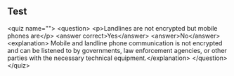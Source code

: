 
## Test

&lt;quiz name=&quot;&quot;&gt;
    &lt;question&gt;
        &lt;p&gt;Landlines are not encrypted but mobile phones are&lt;/p&gt;
        &lt;answer correct&gt;Yes&lt;/answer&gt;
        &lt;answer&gt;No&lt;/answer&gt;
        &lt;explanation&gt; Mobile and landline phone communication is not encrypted and can be listened to by governments, law enforcement agencies, or other parties with the necessary technical equipment.&lt;/explanation&gt;
    &lt;/question&gt;
&lt;/quiz&gt;